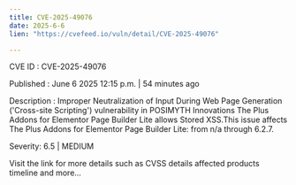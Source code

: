 ```yaml
---
title: CVE-2025-49076
date: 2025-6-6
lien: "https://cvefeed.io/vuln/detail/CVE-2025-49076"

---
```


CVE ID : CVE-2025-49076

Published :  June 6
2025
12:15 p.m. | 54 minutes ago

Description : Improper Neutralization of Input During Web Page Generation ('Cross-site Scripting') vulnerability in POSIMYTH Innovations The Plus Addons for Elementor Page Builder Lite allows Stored XSS.This issue affects The Plus Addons for Elementor Page Builder Lite: from n/a through 6.2.7.

Severity: 6.5 | MEDIUM

Visit the link for more details
such as CVSS details
affected products
timeline
and more...
